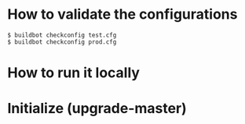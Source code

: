 # How to validate the configurations

```
$ buildbot checkconfig test.cfg
$ buildbot checkconfig prod.cfg
```

# How to run it locally

# Initialize (upgrade-master)
